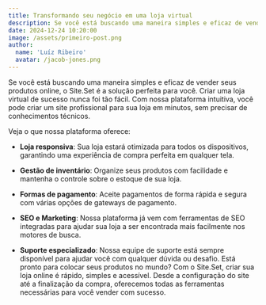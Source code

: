 ```yaml
---
title: Transformando seu negócio em uma loja virtual
description: Se você está buscando uma maneira simples e eficaz de vender seus produtos online, o Site.Set é a solução perfeita para você.
date: 2024-12-24 10:20:00
image: /assets/primeiro-post.png
author: 
  name: 'Luíz Ribeiro'
  avatar: /jacob-jones.png
---
```


Se você está buscando uma maneira simples e eficaz de vender seus produtos online, o Site.Set é a solução perfeita para você. Criar uma loja virtual de sucesso nunca foi tão fácil. Com nossa plataforma intuitiva, você pode criar um site profissional para sua loja em minutos, sem precisar de conhecimentos técnicos.

Veja o que nossa plataforma oferece:

- **Loja responsiva**: Sua loja estará otimizada para todos os dispositivos, garantindo uma experiência de compra perfeita em qualquer tela.

- **Gestão de inventário**: Organize seus produtos com facilidade e mantenha o controle sobre o estoque de sua loja.

- **Formas de pagamento**: Aceite pagamentos de forma rápida e segura com várias opções de gateways de pagamento.

- **SEO e Marketing**: Nossa plataforma já vem com ferramentas de SEO integradas para ajudar sua loja a ser encontrada mais facilmente nos motores de busca.

- **Suporte especializado**: Nossa equipe de suporte está sempre disponível para ajudar você com qualquer dúvida ou desafio.
Está pronto para colocar seus produtos no mundo? Com o Site.Set, criar sua loja online é rápido, simples e acessível. Desde a configuração do site até a finalização da compra, oferecemos todas as ferramentas necessárias para você vender com sucesso.